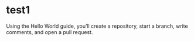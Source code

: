 # test1
Using the Hello World guide, you’ll create a repository, start a branch,  write comments, and open a pull request.
